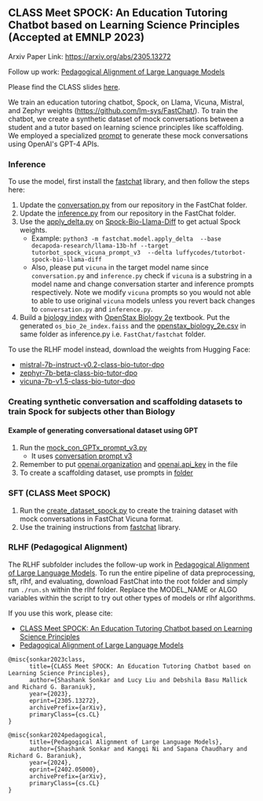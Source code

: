 ## CLASS Meet SPOCK: An Education Tutoring Chatbot based on Learning Science Principles (Accepted at EMNLP 2023)
Arxiv Paper Link: https://arxiv.org/abs/2305.13272

Follow up work: [Pedagogical Alignment of Large Language Models](https://arxiv.org/abs/2402.05000)

Please find the CLASS slides [here](https://docs.google.com/presentation/d/1_chJlZOKrsYebXJ69-lt6dsiVZ7q_AOrfnYgqNSVRIE/edit?usp=sharing).

We train an education tutoring chatbot, Spock, on Llama, Vicuna, Mistral, and Zephyr weights (https://github.com/lm-sys/FastChat/).
To train the chatbot, we create a synthetic dataset of mock conversations between a student and a tutor based on learning science principles like scaffolding.
We employed a specialized [prompt](https://github.com/luffycodes/Tutorbot-Spock-Bio/blob/main/prompts/conversation_gen/v3.txt) to generate these mock conversations using OpenAI's GPT-4 APIs.

### Inference
To use the model, first install the [fastchat](https://github.com/lm-sys/FastChat/) library, and then follow the steps here:
1. Update the [conversation.py](https://github.com/luffycodes/Tutorbot-Spock-Bio/blob/main/fastchat/conversation.py) from our repository in the FastChat folder.
2. Update the [inference.py](https://github.com/luffycodes/Tutorbot-Spock-Bio/blob/main/fastchat/inference.py) from our repository in the FastChat folder.
3. Use the [apply_delta.py](https://github.com/lm-sys/FastChat/blob/main/fastchat/model/apply_delta.py) on [Spock-Bio-Llama-Diff](https://huggingface.co/luffycodes/tutorbot-spock-bio-llama-diff)  to get actual Spock weights.
      - Example: ```python3 -m fastchat.model.apply_delta  --base decapoda-research/llama-13b-hf --target tutorbot_spock_vicuna_prompt_v3  --delta luffycodes/tutorbot-spock-bio-llama-diff```
      - Also, please put ```vicuna``` in the target model name since ```conversation.py``` and ```inference.py``` check if ```vicuna``` is a substring in a model name and change conversation starter and inference prompts respectively. Note we modify ```vicuna``` prompts so you would not able to able to use original ```vicuna``` models unless you revert back changes to ```conversation.py``` and ```inference.py```.
4. Build a [biology index](https://github.com/luffycodes/Tutorbot-Spock-Bio/blob/main/book_index_retrieval/build_index.py) with [OpenStax Biology 2e](https://openstax.org/details/books/biology-2e) textbook. Put the generated ```os_bio_2e_index.faiss``` and the [openstax_biology_2e.csv](https://github.com/luffycodes/Tutorbot-Spock-Bio/blob/main/book_index_retrieval/openstax_biology_2e.csv)  in same folder as inference.py i.e. ```FastChat/fastchat``` folder.

To use the RLHF model instead, download the weights from Hugging Face:
- [mistral-7b-instruct-v0.2-class-bio-tutor-dpo](https://huggingface.co/kangqi-ni/mistral-7b-instruct-v0.2-class-bio-tutor-dpo)
- [zephyr-7b-beta-class-bio-tutor-dpo](https://huggingface.co/kangqi-ni/zephyr-7b-beta-class-bio-tutor-dpo)
- [vicuna-7b-v1.5-class-bio-tutor-dpo](https://huggingface.co/kangqi-ni/vicuna-7b-v1.5-class-bio-tutor-dpo)

### Creating synthetic conversation and scaffolding datasets to train Spock for subjects other than Biology
#### Example of generating conversational dataset using GPT
1. Run the [mock_con_GPTx_prompt_v3.py](https://github.com/luffycodes/Tutorbot-Spock/blob/main/gptx_datagen/mock_con_GPTx_prompt_v3.py)
      - It uses [conversation prompt v3](https://github.com/luffycodes/Tutorbot-Spock/blob/main/prompts/conversation_gen/v3.txt)
2. Remember to put [openai.organization](https://github.com/luffycodes/Tutorbot-Spock/blob/main/gptx_datagen/mock_con_GPTx_prompt_v3.py#L129) and [openai.api_key](https://github.com/luffycodes/Tutorbot-Spock/blob/main/gptx_datagen/mock_con_GPTx_prompt_v3.py#L130) in the file
3. To create a scaffolding dataset, use prompts in [folder](https://github.com/luffycodes/Tutorbot-Spock/tree/main/prompts/problem_gen)

### SFT (CLASS Meet SPOCK)
1. Run the [create_dataset_spock.py](https://github.com/luffycodes/Tutorbot-Spock-Bio/blob/main/fastchat/training/create_dataset_spock.py) to create the training dataset with mock conversations in FastChat Vicuna format.
2. Use the training instructions from [fastchat](https://github.com/lm-sys/FastChat/) library.

### RLHF (Pedagogical Alignment)
The RLHF subfolder includes the follow-up work in [Pedagogical Alignment of Large Language Models](https://arxiv.org/abs/2402.05000).
To run the entire pipeline of data preprocessing, sft, rlhf, and evaluating, download FastChat into the root folder and simply run ```./run.sh``` within the rlhf folder. Replace the MODEL_NAME or ALGO variables within the script to try out other types of models or rlhf algorithms. 

If you use this work, please cite: <br>
- [CLASS Meet SPOCK: An Education Tutoring Chatbot based on Learning Science Principles](https://arxiv.org/abs/2305.13272) <br>
- [Pedagogical Alignment of Large Language Models](https://arxiv.org/abs/2402.05000) <br>

```
@misc{sonkar2023class,
      title={CLASS Meet SPOCK: An Education Tutoring Chatbot based on Learning Science Principles}, 
      author={Shashank Sonkar and Lucy Liu and Debshila Basu Mallick and Richard G. Baraniuk},
      year={2023},
      eprint={2305.13272},
      archivePrefix={arXiv},
      primaryClass={cs.CL}
}

@misc{sonkar2024pedagogical,
      title={Pedagogical Alignment of Large Language Models}, 
      author={Shashank Sonkar and Kangqi Ni and Sapana Chaudhary and Richard G. Baraniuk},
      year={2024},
      eprint={2402.05000},
      archivePrefix={arXiv},
      primaryClass={cs.CL}
}
```
